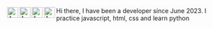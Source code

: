 <img align="left" alt="AWS" width="25px" src="https://cdn.jsdelivr.net/gh/devicons/devicon/icons/javascript/javascript-plain.svg" />
<img align="left" alt="AWS" width="25px" src="https://cdn.jsdelivr.net/gh/devicons/devicon/icons/html5/html5-original.svg" />
<img align="left" alt="AWS" width="25px" src="https://cdn.jsdelivr.net/gh/devicons/devicon/icons/css3/css3-original.svg" />
<img align="left" alt="AWS" width="25px" src="https://cdn.jsdelivr.net/gh/devicons/devicon/icons/python/python-original.svg" />
Hi there,
I have been a developer since June 2023.
I practice javascript, html, css and learn python
